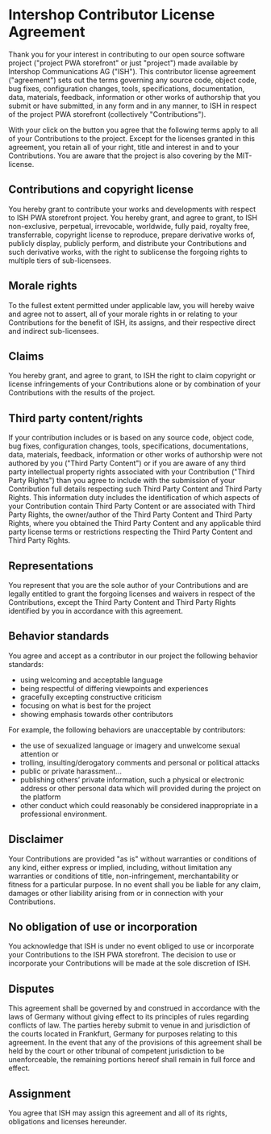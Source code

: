<!--
kb_sync_latest_only
kb_pwa
kb_everyone
kb_guide
-->

# Intershop Contributor License Agreement

Thank you for your interest in contributing to our open source software project ("project PWA storefront" or just "project") made available by Intershop Communications AG ("ISH"). This contributor license agreement ("agreement") sets out the terms governing any source code, object code, bug fixes, configuration changes, tools, specifications, documentation, data, materials, feedback, information or other works of authorship that you submit or have submitted, in any form and in any manner, to ISH in respect of the project PWA storefront (collectively "Contributions").

With your click on the button you agree that the following terms apply to all of your Contributions to the project. Except for the licenses granted in this agreement, you retain all of your right, title and interest in and to your Contributions. You are aware that the project is also covering by the MIT-license.

## Contributions and copyright license

You hereby grant to contribute your works and developments with respect to ISH PWA storefront project. You hereby grant, and agree to grant, to ISH non-exclusive, perpetual, irrevocable, worldwide, fully paid, royalty free, transferrable, copyright license to reproduce, prepare derivative works of, publicly display, publicly perform, and distribute your Contributions and such derivative works, with the right to sublicense the forgoing rights to multiple tiers of sub-licensees.

## Morale rights

To the fullest extent permitted under applicable law, you will hereby waive and agree not to assert, all of your morale rights in or relating to your Contributions for the benefit of ISH, its assigns, and their respective direct and indirect sub-licensees.

## Claims

You hereby grant, and agree to grant, to ISH the right to claim copyright or license infringements of your Contributions alone or by combination of your Contributions with the results of the project.

## Third party content/rights

If your contribution includes or is based on any source code, object code, bug fixes, configuration changes, tools, specifications, documentations, data, materials, feedback, information or other works of authorship were not authored by you ("Third Party Content") or if you are aware of any third party intellectual property rights associated with your Contribution ("Third Party Rights") than you agree to include with the submission of your Contribution full details respecting such Third Party Content and Third Party Rights. This information duty includes the identification of which aspects of your Contribution contain Third Party Content or are associated with Third Party Rights, the owner/author of the Third Party Content and Third Party Rights, where you obtained the Third Party Content and any applicable third party license terms or restrictions respecting the Third Party Content and Third Party Rights.

## Representations

You represent that you are the sole author of your Contributions and are legally entitled to grant the forgoing licenses and waivers in respect of the Contributions, except the Third Party Content and Third Party Rights identified by you in accordance with this agreement.

## Behavior standards

You agree and accept as a contributor in our project the following behavior standards:

- using welcoming and acceptable language
- being respectful of differing viewpoints and experiences
- gracefully excepting constructive criticism
- focusing on what is best for the project
- showing emphasis towards other contributors

For example, the following behaviors are unacceptable by contributors:

- the use of sexualized language or imagery and unwelcome sexual attention or
- trolling, insulting/derogatory comments and personal or political attacks
- public or private harassment…
- publishing others’ private information, such a physical or electronic address or other personal data which will provided during the project on the platform
- other conduct which could reasonably be considered inappropriate in a professional environment.

## Disclaimer

Your Contributions are provided "as is" without warranties or conditions of any kind, either express or implied, including, without limitation any warranties or conditions of title, non-infringement, merchantability or fitness for a particular purpose. In no event shall you be liable for any claim, damages or other liability arising from or in connection with your Contributions.

## No obligation of use or incorporation

You acknowledge that ISH is under no event obliged to use or incorporate your Contributions to the ISH PWA storefront. The decision to use or incorporate your Contributions will be made at the sole discretion of ISH.

## Disputes

This agreement shall be governed by and construed in accordance with the laws of Germany without giving effect to its principles of rules regarding conflicts of law. The parties hereby submit to venue in and jurisdiction of the courts located in Frankfurt, Germany for purposes relating to this agreement. In the event that any of the provisions of this agreement shall be held by the court or other tribunal of competent jurisdiction to be unenforceable, the remaining portions hereof shall remain in full force and effect.

## Assignment

You agree that ISH may assign this agreement and all of its rights, obligations and licenses hereunder.
